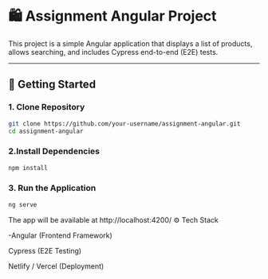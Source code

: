 # 🛍️ Assignment Angular Project  

This project is a simple Angular application that displays a list of products, allows searching, and includes Cypress end-to-end (E2E) tests.  

---

## 🚀 Getting Started  

### 1. Clone Repository
```bash
git clone https://github.com/your-username/assignment-angular.git
cd assignment-angular
```
### 2.Install Dependencies
```bash
npm install
```
### 3. Run the Application
```bash
ng serve
```
The app will be available at http://localhost:4200/
⚙️ Tech Stack

-Angular (Frontend Framework)

Cypress (E2E Testing)

Netlify / Vercel (Deployment)

